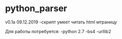 # python_parser

v0.1a 09.12.2019
	-скрипт умеет читать html мтраницу


Для работы потребуется:
-python 2.7
-bs4
-urllib2
